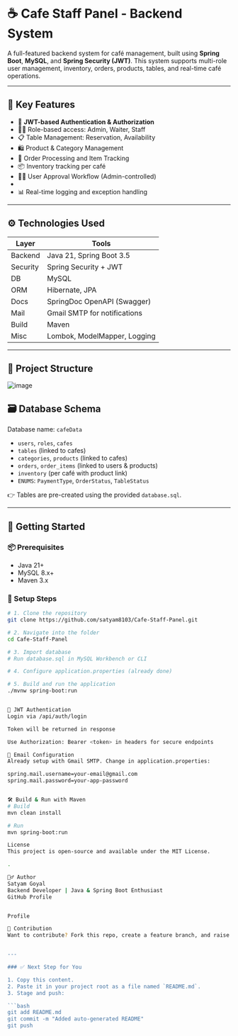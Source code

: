 # ☕ Cafe Staff Panel - Backend System

A full-featured backend system for café management, built using **Spring Boot**, **MySQL**, and **Spring Security (JWT)**. This system supports multi-role user management, inventory, orders, products, tables, and real-time café operations.

---

## 📌 Key Features

- 🔐 **JWT-based Authentication & Authorization**
- 👨‍🍳 Role-based access: Admin, Waiter, Staff
- 📋 Table Management: Reservation, Availability
- 🛍️ Product & Category Management
- 🧾 Order Processing and Item Tracking
- 📦 Inventory tracking per café
- 🧑‍💼 User Approval Workflow (Admin-controlled)
- 
- 📊 Real-time logging and exception handling


---

## ⚙️ Technologies Used

| Layer | Tools |
|------|-------|
| Backend | Java 21, Spring Boot 3.5 |
| Security | Spring Security + JWT |
| DB | MySQL |
| ORM | Hibernate, JPA |
| Docs | SpringDoc OpenAPI (Swagger) |
| Mail | Gmail SMTP for notifications |
| Build | Maven |
| Misc | Lombok, ModelMapper, Logging |

---

## 🧱 Project Structure

![image](https://github.com/user-attachments/assets/996082b1-f6ac-4da1-95ca-928ee3248bcf)


## 🗃️ Database Schema

Database name: `cafeData`

- `users`, `roles`, `cafes`
- `tables` (linked to cafes)
- `categories`, `products` (linked to cafes)
- `orders`, `order_items` (linked to users & products)
- `inventory` (per café with product link)
- `ENUMS`: `PaymentType`, `OrderStatus`, `TableStatus`

👉 Tables are pre-created using the provided `database.sql`.

---

## 🚀 Getting Started

### 📦 Prerequisites

- Java 21+
- MySQL 8.x+
- Maven 3.x

### 🔧 Setup Steps

```bash
# 1. Clone the repository
git clone https://github.com/satyam8103/Cafe-Staff-Panel.git

# 2. Navigate into the folder
cd Cafe-Staff-Panel

# 3. Import database
# Run database.sql in MySQL Workbench or CLI

# 4. Configure application.properties (already done)

# 5. Build and run the application
./mvnw spring-boot:run


🔐 JWT Authentication
Login via /api/auth/login

Token will be returned in response

Use Authorization: Bearer <token> in headers for secure endpoints

📧 Email Configuration
Already setup with Gmail SMTP. Change in application.properties:

spring.mail.username=your-email@gmail.com
spring.mail.password=your-app-password


🛠️ Build & Run with Maven
# Build
mvn clean install

# Run
mvn spring-boot:run

License
This project is open-source and available under the MIT License.

.

🙋‍♂️ Author
Satyam Goyal
Backend Developer | Java & Spring Boot Enthusiast
GitHub Profile


Profile

🎯 Contribution
Want to contribute? Fork this repo, create a feature branch, and raise a pull request. Let's build better software together!


---

### ✅ Next Step for You

1. Copy this content.
2. Paste it in your project root as a file named `README.md`.
3. Stage and push:

```bash
git add README.md
git commit -m "Added auto-generated README"
git push




